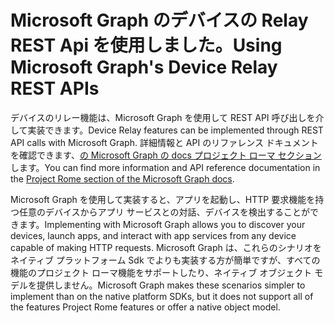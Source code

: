 # <a name="using-microsoft-graphs-device-relay-rest-apis"></a><span data-ttu-id="d69fd-101">Microsoft Graph のデバイスの Relay REST Api を使用しました。</span><span class="sxs-lookup"><span data-stu-id="d69fd-101">Using Microsoft Graph's Device Relay REST APIs</span></span>

<span data-ttu-id="d69fd-102">デバイスのリレー機能は、Microsoft Graph を使用して REST API 呼び出しを介して実装できます。</span><span class="sxs-lookup"><span data-stu-id="d69fd-102">Device Relay features can be implemented through REST API calls with Microsoft Graph.</span></span> <span data-ttu-id="d69fd-103">詳細情報と API のリファレンス ドキュメントを確認できます、[の Microsoft Graph の docs プロジェクト ローマ セクション](https://developer.microsoft.com/graph/docs/api-reference/beta/resources/project_rome_overview#devices)します。</span><span class="sxs-lookup"><span data-stu-id="d69fd-103">You can find more information and API reference documentation in the [Project Rome section of the Microsoft Graph docs](https://developer.microsoft.com/graph/docs/api-reference/beta/resources/project_rome_overview#devices).</span></span>

<span data-ttu-id="d69fd-104">Microsoft Graph を使用して実装すると、アプリを起動し、HTTP 要求機能を持つ任意のデバイスからアプリ サービスとの対話、デバイスを検出することができます。</span><span class="sxs-lookup"><span data-stu-id="d69fd-104">Implementing with Microsoft Graph allows you to discover your devices, launch apps, and interact with app services from any device capable of making HTTP requests.</span></span> <span data-ttu-id="d69fd-105">Microsoft Graph は、これらのシナリオをネイティブ プラットフォーム Sdk でよりも実装する方が簡単ですが、すべての機能のプロジェクト ローマ機能をサポートしたり、ネイティブ オブジェクト モデルを提供しません。</span><span class="sxs-lookup"><span data-stu-id="d69fd-105">Microsoft Graph makes these scenarios simpler to implement than on the native platform SDKs, but it does not support all of the features Project Rome features or offer a native object model.</span></span>